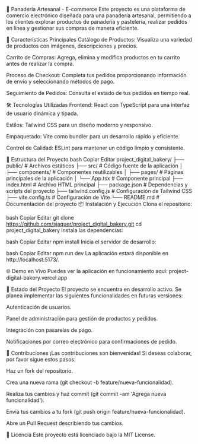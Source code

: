🥐 Panadería Artesanal - E-commerce
Este proyecto es una plataforma de comercio electrónico diseñada para una panadería artesanal, permitiendo a los clientes explorar productos de panadería y pastelería, realizar pedidos en línea y gestionar sus compras de manera eficiente.

🚀 Características Principales
Catálogo de Productos: Visualiza una variedad de productos con imágenes, descripciones y precios.

Carrito de Compras: Agrega, elimina y modifica productos en tu carrito antes de realizar la compra.

Proceso de Checkout: Completa tus pedidos proporcionando información de envío y seleccionando métodos de pago.

Seguimiento de Pedidos: Consulta el estado de tus pedidos en tiempo real.

🛠️ Tecnologías Utilizadas
Frontend: React con TypeScript para una interfaz de usuario dinámica y tipada.

Estilos: Tailwind CSS para un diseño moderno y responsivo.

Empaquetado: Vite como bundler para un desarrollo rápido y eficiente.

Control de Calidad: ESLint para mantener un código limpio y consistente.

📁 Estructura del Proyecto
bash
Copiar
Editar
project_digital_bakery/
├── public/                 # Archivos estáticos
├── src/                    # Código fuente de la aplicación
│   ├── components/         # Componentes reutilizables
│   ├── pages/              # Páginas principales de la aplicación
│   └── App.tsx             # Componente principal
├── index.html              # Archivo HTML principal
├── package.json            # Dependencias y scripts del proyecto
├── tailwind.config.js      # Configuración de Tailwind CSS
├── vite.config.ts          # Configuración de Vite
└── README.md               # Documentación del proyecto
📦 Instalación y Ejecución
Clona el repositorio:

bash
Copiar
Editar
git clone https://github.com/sjaquer/project_digital_bakery.git
cd project_digital_bakery
Instala las dependencias:

bash
Copiar
Editar
npm install
Inicia el servidor de desarrollo:

bash
Copiar
Editar
npm run dev
La aplicación estará disponible en http://localhost:5173/.

🌐 Demo en Vivo
Puedes ver la aplicación en funcionamiento aquí: project-digital-bakery.vercel.app

📌 Estado del Proyecto
El proyecto se encuentra en desarrollo activo. Se planea implementar las siguientes funcionalidades en futuras versiones:

Autenticación de usuarios.

Panel de administración para gestión de productos y pedidos.

Integración con pasarelas de pago.

Notificaciones por correo electrónico para confirmaciones de pedido.

🤝 Contribuciones
¡Las contribuciones son bienvenidas! Si deseas colaborar, por favor sigue estos pasos:

Haz un fork del repositorio.

Crea una nueva rama (git checkout -b feature/nueva-funcionalidad).

Realiza tus cambios y haz commit (git commit -am 'Agrega nueva funcionalidad').

Envía tus cambios a tu fork (git push origin feature/nueva-funcionalidad).

Abre un Pull Request describiendo tus cambios.

📄 Licencia
Este proyecto está licenciado bajo la MIT License.

